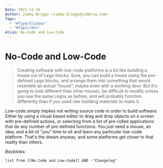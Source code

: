 ```yaml
---
Date: 2021-11-16
Author: Jimmy Briggs <jimmy.briggs@jimbrig.com>
Tags:
  - "#Type/Slipbox"
  - "#Topic/Dev"
Alias: No-Code and Low-Code
---
```


# No-Code and Low-Code

 > 
 > Creating software with low-code platforms is a bit like building a house out of Lego blocks. Sure, you can build a house using the pre-defined Lego blocks, and arrange them into something that would resemble an actual "house", maybe even with a working door. But it's going to look different than other houses, be difficult to modify unless you use the same Legos as before, and will probably function differently than if you used raw-building materials to make it.

Low-code simply implies not writing source code in order to build software. Either by using a visual based editor to drag and drop objects on a screen with pre-defined actions, or selecting from a list of pre-rolled applications that do any number of pre-defined functions. You just need a mouse, an idea, and a bit of "you" time to sit and learn any particular low-code platform. That's the dream anyway, and some platforms get closer to that reality than others.

*Backlinks:*

````dataview
list from [[No-Code and Low-Code]] AND -"Changelog"
````
